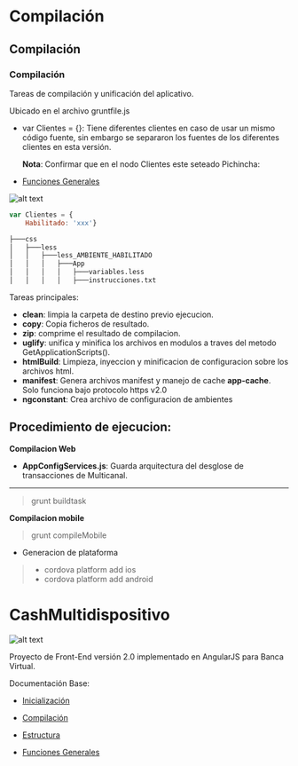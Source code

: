 
# Compilación
## Compilación
### Compilación
Tareas de compilación y unificación del aplicativo.

Ubicado en el archivo gruntfile.js

* var Clientes = {}: Tiene diferentes clientes en caso de usar un mismo código fuente, sin embargo se separaron los fuentes de los diferentes clientes en esta versión.

  **Nota**:  Confirmar que en el nodo Clientes este seteado Pichincha:

- [Funciones Generales](funcionesgenerales.md)


![alt text](images/easyBig.png)

```javascript
var Clientes = {
    Habilitado: 'xxx'}
```

```bash
├───css
│   ├───less
│   │   ├───less_AMBIENTE_HABILITADO
│   │   │   ├───App
│   │   │   │   ├───variables.less
│   │   │   │   ├───instrucciones.txt
```
Tareas principales:
- **clean**: limpia la carpeta de destino previo ejecucion.
- **copy**: Copia ficheros de resultado.
- **zip**: comprime el resultado de compilacion.
- **uglify**: unifica y minifica los archivos en modulos a traves del metodo GetApplicationScripts().
- **htmlBuild**: Limpieza, inyeccion y minificacion de configuracion sobre los archivos html.
- **manifest**: Genera archivos manifest y manejo de cache **app-cache**. Solo funciona bajo protocolo https v2.0
- **ngconstant**: Crea archivo de configuracion de ambientes


## Procedimiento de ejecucion:

**Compilacion Web**
* **AppConfigServices.js**: Guarda arquitectura del desglose de transacciones de Multicanal.
---

> grunt buildtask

**Compilacion mobile**

> grunt compileMobile

*  Generacion de plataforma

> - cordova platform add ios
> - cordova platform add android


# CashMultidispositivo

![alt text](docs/images/easyBig.png)


Proyecto de Front-End versión 2.0 implementado en AngularJS para Banca Virtual.

Documentación Base:

- [Inicialización](docs/init.md)

- [Compilación](docs/grunt.md)

- [Estructura](docs/structure.md)

- [Funciones Generales](docs/funcionesgenerales.md)
